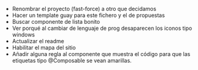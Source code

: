 - Renombrar el proyecto (fast-force) a otro que decidamos
- Hacer un template guay para este fichero y el de propuestas
- Buscar componente de lista bonito
- Ver porqué al cambiar de lenguaje de prog desaparecen los iconos tipo windows
- Actualizar el readme
- Habilitar el mapa del sitio
- Añadir alguna regla al componente que muestra el código para que las etiquetas tipo @Composable se vean amarillas.
